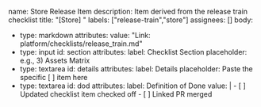 name: Store Release Item
description: Item derived from the release train checklist
title: "[Store] "
labels: ["release-train","store"]
assignees: []
body:
  - type: markdown
    attributes:
      value: "Link: platform/checklists/release_train.md"
  - type: input
    id: section
    attributes:
      label: Checklist Section
      placeholder: e.g., 3) Assets Matrix
  - type: textarea
    id: details
    attributes:
      label: Details
      placeholder: Paste the specific [ ] item here
  - type: textarea
    id: dod
    attributes:
      label: Definition of Done
      value: |
        - [ ] Updated checklist item checked off
        - [ ] Linked PR merged
